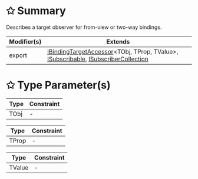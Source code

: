# &#10025; Summary

Describes a target observer for from-view or two-way bindings.

| Modifier(s)                            | Extends                                    |
|----------------------------------------|--------------------------------------------|
| export | [IBindingTargetAccessor](/runtime/interface/observation/ibindingtargetaccessor.md)&lt;TObj, TProp, TValue&gt;, [ISubscribable](/runtime/interface/observation/isubscribable.md), [ISubscriberCollection](/runtime/interface/observation/isubscribercollection.md) |

# &#10025; Type Parameter(s)

| Type | Constraint |
| ---- | ---------- |
| TObj | -          |

| Type  | Constraint |
| ----- | ---------- |
| TProp | -          |

| Type   | Constraint |
| ------ | ---------- |
| TValue | -          |